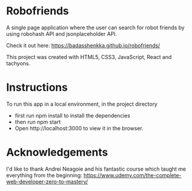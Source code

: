 # Robofriends

A single page application where the user can search for robot friends by using robohash API and jsonplaceholder API.

Check it out here: https://badasshenkka.github.io/robofriends/

This project was created with HTML5, CSS3, JavaScript, React and tachyons.

# Instructions

To run this app in a local environment, in the project directory

* first run npm install to install the dependencies
* then run npm start
* Open http://localhost:3000 to view it in the browser.

# Acknowledgements

I'd like to thank Andrei Neagoie and his fantastic course which taught me everything from the beginning:
https://www.udemy.com/the-complete-web-developer-zero-to-mastery/
